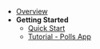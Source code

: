 - [Overview](baileys.md)
- **Getting Started**
  - [Quick Start](quickstart.md)
  - [Tutorial - Polls App](tutorial.md)